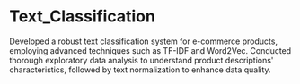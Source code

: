 # Text_Classification
Developed a robust text classification system for e-commerce products, employing advanced techniques such as TF-IDF and Word2Vec. Conducted thorough exploratory data analysis to understand product descriptions' characteristics, followed by text normalization to enhance data quality.
